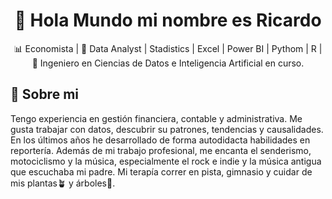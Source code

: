 <h1 align = "center"> 👋 Hola Mundo mi nombre es Ricardo</h1>
<p align = "center">
  📊 Economista |  🧮 Data Analyst | Stadistics | Excel | Power BI | Pythom | R | 🤖 Ingeniero en Ciencias de Datos e Inteligencia Artificial en curso.  
</p>

## 🧠 Sobre mi
Tengo experiencia en gestión financiera, contable y administrativa. Me gusta trabajar con datos, descubrir su patrones, tendencias y causalidades. En los últimos años he desarrollado de forma autodidacta habilidades en reportería. Además de mi trabajo profesional, me encanta el senderismo, motociclismo y la música, especialmente el rock e indie y la música antigua que escuchaba mi padre. Mi terapía correr en pista, gimnasio y cuidar de mis plantas🪴 y árboles🌳.
<!--
**Ricardomasi/Ricardomasi** is a ✨ _special_ ✨ repository because its `README.md` (this file) appears on your GitHub profile.

Here are some ideas to get you started:

- 🔭 Actualmente estoy recopilando información para presentar proyectos en mis redes sociales.
- 🌱 Estoy cursando la carrera de ingenieria en ciencias de datos e inteligencia artificial. 
- 👯 A futuro quiero colaborar con personas que realicen tutoriales relacionadas en data science. 
- 🤔 Necesito ayuda para perder el miedo frente a la camara y realizar mis videos.  
- 💬 Preguntame sobre matemáticas y estadística. 
- 📫 Puedes ponerte en contacto conmigo a mi correro ricardo.matabays@gmail.com
- 😄 Pronouns: ...
- ⚡ Fun fact: ...
-->
